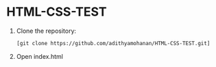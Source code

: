 # HTML-CSS-TEST


1. Clone the repository:
   ```bash
   [git clone https://github.com/adithyamohanan/HTML-CSS-TEST.git]


2. Open index.html
